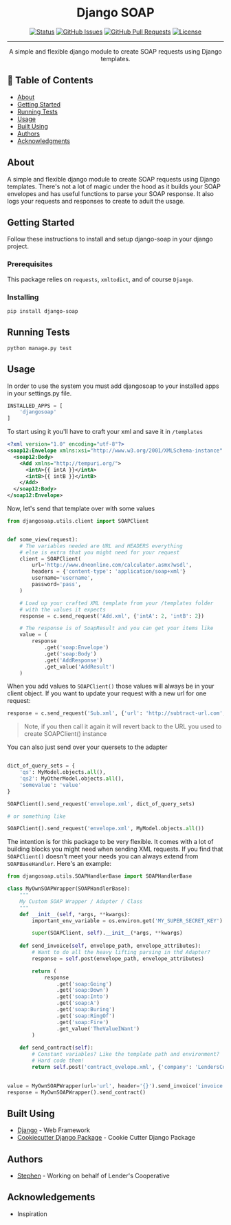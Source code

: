 <h1 align="center">Django SOAP</h1>

<div align="center">

[![Status](https://img.shields.io/badge/status-active-success.svg)]()
[![GitHub Issues](https://img.shields.io/github/issues/Lenders-Cooperative/django-password-history)](https://github.com/Lenders-Cooperative/django-password-history/issues)
[![GitHub Pull Requests](https://img.shields.io/github/issues-pr/kylelobo/The-Documentation-Compendium.svg)](https://github.com/Lenders-Cooperative/django-password-history/pulls)
[![License](https://img.shields.io/badge/License-BSD%203--Clause-blue.svg)](https://opensource.org/licenses/BSD-3-Clause)

</div>

---

<p align="center"> A simple and flexible django module to create SOAP requests using Django templates.
    <br> 
</p>

## 📝 Table of Contents

- [About](#about)
- [Getting Started](#getting-started)
- [Running Tests](#running-tests)
- [Usage](#usage)
- [Built Using](#built-using)
- [Authors](#authors)
- [Acknowledgments](#acknowledgements)

## About

A simple and flexible django module to create SOAP requests using Django templates. There's not a lot of magic under the hood as it builds your SOAP envelopes and has useful functions to parse your SOAP response. It also logs your requests and responses to create to aduit the usage. 

## Getting Started

Follow these instructions to install and setup django-soap in your django project.

### Prerequisites

This package relies on `requests`, `xmltodict`, and of course `Django`. 

### Installing

```
pip install django-soap
```

## Running Tests

```
python manage.py test
```

## Usage

In order to use the system you must add djangosoap to your installed apps in your settings.py file.

```python
INSTALLED_APPS = [
    'djangosoap'
]
```

To start using it you'll have to craft your xml and save it in `/templates` 

```xml
<?xml version="1.0" encoding="utf-8"?>
<soap12:Envelope xmlns:xsi="http://www.w3.org/2001/XMLSchema-instance" xmlns:xsd="http://www.w3.org/2001/XMLSchema" xmlns:soap12="http://www.w3.org/2003/05/soap-envelope">
  <soap12:Body>
    <Add xmlns="http://tempuri.org/">
      <intA>{{ intA }}</intA>
      <intB>{{ intB }}</intB>
    </Add>
  </soap12:Body>
</soap12:Envelope>
```

Now, let's send that template over with some values

```python
from djangosoap.utils.client import SOAPClient


def some_view(request):
    # The variables needed are URL and HEADERS everything 
    # else is extra that you might need for your request
    client = SOAPClient(
        url='http://www.dneonline.com/calculator.asmx?wsdl',
        headers = {'content-type': 'application/soap+xml'}
        username='username',
        password='pass',
    )

    # Load up your crafted XML template from your /templates folder
    # with the values it expects
    response = c.send_request('Add.xml', {'intA': 2, 'intB': 2})

    # The response is of SoapResult and you can get your items like
    value = (
        response
            .get('soap:Envelope')
            .get('soap:Body')
            .get('AddResponse')
            .get_value('AddResult')
    )

```

When you add values to `SOAPClient()` those values will always be in your client object. If you want to update your request with a new url for one request:

```python
response = c.send_request('Sub.xml', {'url': 'http://subtract-url.com', 'intA': 2, 'intB': 2})
```

> Note, if you then call it again it will revert back to the URL you used to create SOAPClient() instance

You can also just send over your quersets to the adapter
```python

dict_of_query_sets = {
    'qs': MyModel.objects.all(),
    'qs2': MyOtherModel.objects.all(),
    'somevalue': 'value'
}

SOAPClient().send_request('envelope.xml', dict_of_query_sets)

# or something like

SOAPClient().send_request('envelope.xml', MyModel.objects.all())

```

The intention is for this package to be very flexible. It comes with a lot of building blocks you might need when sending XML requests. If you find that `SOAPClient()` doesn't meet your needs you can always extend from `SOAPBaseHandler`. Here's an example:

```python
from djangosoap.utils.SOAPHandlerBase import SOAPHandlerBase

class MyOwnSOAPWrapper(SOAPHandlerBase):
    """
    My Custom SOAP Wrapper / Adapter / Class
    """
    def __init__(self, *args, **kwargs):
        important_env_variable = os.environ.get('MY_SUPER_SECRET_KEY')

        super(SOAPClient, self).__init__(*args, **kwargs)
    
    def send_invoice(self, envelope_path, envelope_attributes):
        # Want to do all the heavy lifting parsing in thd Adapter?
        response = self.post(envelope_path, envelope_attributes)

        return (
            response
                .get('soap:Going')
                .get('soap:Down')
                .get('soap:Into')
                .get('soap:A')
                .get('soap:Buring')
                .get('soap:RingOf')
                .get('soap:Fire')
                .get_value('TheValueIWant')
        )
    
    def send_contract(self):
        # Constant variables? Like the template path and environment?
        # Hard code them!
        return self.post('contract_evelope.xml', {'company': 'LendersCooperative'})
    

value = MyOwnSOAPWrapper(url='url', header='{}').send_invoice('invoice.xml', {'stuff': 'stuff'})
response = MyOwnSOAPWrapper().send_contract()
```


## Built Using

- [Django](https://www.djangoproject.com/) - Web Framework
- [Cookiecutter Django Package](https://github.com/pydanny/cookiecutter-djangopackage) - Cookie Cutter Django Package

## Authors
- [Stephen](https://github.com/sal-git) - Working on behalf of Lender's Cooperative


## Acknowledgements

- Inspiration
